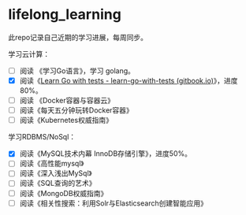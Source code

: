# lifelong_learning
此repo记录自己近期的学习进展，每周同步。

学习云计算：

- [ ] 阅读 《学习Go语言》，学习 golang。
- [x] 阅读《[Learn Go with tests - learn-go-with-tests (gitbook.io)](https://studygolang.gitbook.io/learn-go-with-tests/)》，进度 80%。
- [ ] 阅读 《Docker容器与容器云》
- [ ] 阅读《每天五分钟玩转Docker容器》
- [ ] 阅读《Kubernetes权威指南》

学习RDBMS/NoSql：

- [x] 阅读《MySQL技术内幕 InnoDB存储引擎》，进度50%。
- [ ] 阅读《高性能mysql》
- [ ] 阅读《深入浅出MySql》
- [ ] 阅读《SQL查询的艺术》
- [ ] 阅读《MongoDB权威指南》
- [ ] 阅读《相关性搜索：利用Solr与Elasticsearch创建智能应用》